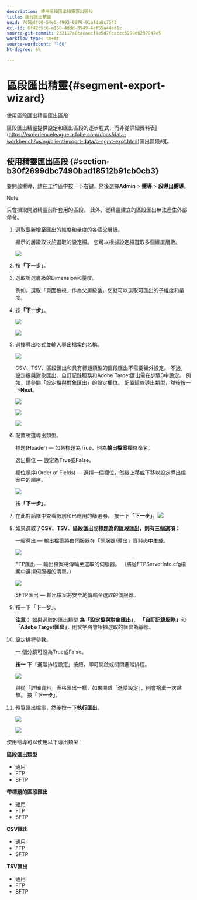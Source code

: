 ```yaml
---
description: 使用區段匯出精靈匯出區段
title: 區段匯出精靈
uuid: 705bdf00-54e5-4992-8978-91afda8c7543
exl-id: 6f42c5c6-a158-4ddd-8949-4ef55a44ed1c
source-git-commit: 232117a8cacaecf8e5d7fcaccc5290d6297947e5
workflow-type: tm+mt
source-wordcount: '460'
ht-degree: 6%

---
```


# 區段匯出精靈{#segment-export-wizard}

使用區段匯出精靈匯出區段

區段匯出精靈提供設定和匯出區段的逐步程式，而非從詳細資料表](https://experienceleague.adobe.com/docs/data-workbench/using/client/export-data/c-sgmt-expt.html)匯出區段的[。

## 使用精靈匯出區段 {#section-b30f2699dbc7490bad18512b91cb0cb3}

要開啟嚮導，請在工作區中按一下右鍵，然後選擇&#x200B;**Admin** > **嚮導** > **段導出嚮導**。

>[!NOTE]
>
>只會擷取開啟精靈前所套用的區段。 此外，從精靈建立的區段匯出無法產生外部命令。

1. 選取要新增至匯出的維度和量度的各個父層級。

   顯示的層級取決於選取的設定檔。 您可以根據設定檔選取多個維度層級。

   ![](assets/seg_wizard_1.png)

1. 按&#x200B;**「下一步」**。
1. 選取所選層級的Dimension和量度。

   例如，選取「頁面檢視」作為父層級後，您就可以選取可匯出的子維度和量度。

1. 按&#x200B;**「下一步」**。

   ![](assets/seg_wizard_2.png)

   ![](assets/seg_wizard_2_1.png)

1. 選擇導出格式並輸入導出檔案的名稱。

   ![](assets/seg_wizard_3.png)

   CSV、TSV、區段匯出和具有標題類型的區段匯出不需要額外設定。 不過，設定檔與對象匯出、自訂記錄服務和Adobe Target匯出需在步驟3中設定。 例如，請參閱「設定檔與對象匯出」的設定欄位。 配置這些導出類型，然後按一下&#x200B;**Next**。

   ![](assets/seg_wizard_3_1.png)

   ![](assets/seg_wizard_3_2.png)

   ![](assets/seg_wizard_3_3.png)

1. 配置所選導出類型。

   標題(Header) — 如果標題為True，則為&#x200B;**輸出檔案**&#x200B;欄位命名。

   逸出欄位 — 設定為&#x200B;**True**&#x200B;或&#x200B;**False**。

   欄位順序(Order of Fields) — 選擇一個欄位，然後上移或下移以設定導出檔案中的順序。

   ![](assets/seg_wizard_4.png)

   按&#x200B;**「下一步」**。

1. 在此對話框中查看級別和已應用的篩選器。 按一下&#x200B;**「下一步」**。![](assets/seg_wizard_5.png)

1. 如果選取了&#x200B;**CSV**、**TSV**、**區段匯出**&#x200B;或&#x200B;**標題為的區段匯出，則有三個選項：**

   一般導出 — 輸出檔案將由伺服器在「伺服器/導出」資料夾中生成。

   ![](assets/seg_wizard_6.png)

   FTP匯出 — 輸出檔案將傳輸至選取的伺服器。 （將從FTPServerInfo.cfg檔案中選擇伺服器的清單。）

   ![](assets/seg_wizard_6_1.png)

   SFTP匯出 — 輸出檔案將安全地傳輸至選取的伺服器。

1. 按一下&#x200B;**「下一步」**。

   **注意：** 如果選取的匯出類型 **為「設定檔與對象匯出」**、 **「自訂記錄服務」**&#x200B;和 **「Adobe Target匯出」**，則文字將會根據選取的匯出為靜態。

1. 設定排程參數。

   **一** 個分鏡可設為True或False。

   **按一** 下「進階排程設定」按鈕，即可開啟或關閉進階排程。

   ![](assets/seg_wizard_7.png)

   與從「詳細資料」表格匯出一樣，如果開啟「進階設定」，則會捨棄一次點擊。 按&#x200B;**「下一步」**。

1. 預覽匯出檔案，然後按一下&#x200B;**執行匯出**。

   ![](assets/seg_wizard_8.png)

   ![](assets/seg_wizard_8_1.png)

使用嚮導可以使用以下導出類型：

**區段匯出類型**

* 通用
* FTP
* SFTP

**帶標題的區段匯出**

* 通用
* FTP
* SFTP

**CSV匯出**

* 通用
* FTP
* SFTP

**TSV匯出**

* 通用
* FTP
* SFTP
